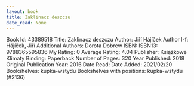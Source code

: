 ```yaml
---
layout: book
title: Zaklinacz deszczu
date_read: None
---
```


Book Id: 43389518
Title: Zaklinacz deszczu
Author: Jiří Hájíček
Author l-f: Hájíček, Jiří
Additional Authors: Dorota Dobrew
ISBN: 
ISBN13: 9788365595836
My Rating: 0
Average Rating: 4.04
Publisher: Książkowe Klimaty
Binding: Paperback
Number of Pages: 320
Year Published: 2018
Original Publication Year: 2016
Date Read: 
Date Added: 2021/02/20
Bookshelves: kupka-wstydu
Bookshelves with positions: kupka-wstydu (#2136)

